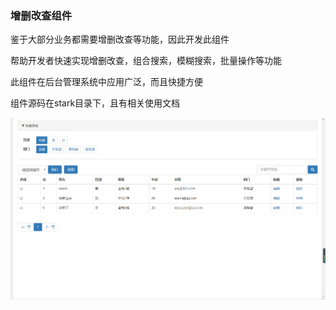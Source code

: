 ###  增删改查组件

鉴于大部分业务都需要增删改查等功能，因此开发此组件

帮助开发者快速实现增删改查，组合搜索，模糊搜索，批量操作等功能

此组件在后台管理系统中应用广泛，而且快捷方便

组件源码在stark目录下，且有相关使用文档

![image](https://raw.githubusercontent.com/yang91797/backstage-stark/master/stark%E5%B1%95%E7%A4%BA.png)


